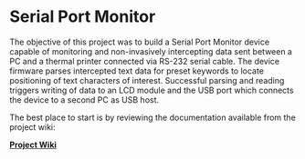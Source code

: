 # Serial Port Monitor

The objective of this project was to build a Serial Port Monitor device capable of monitoring and non-invasively intercepting data sent between a PC and a thermal printer connected via RS-232 serial cable. 
The device firmware parses intercepted text data for preset keywords to locate positioning of text characters of interest. 
Successful parsing and reading triggers writing of data to an LCD module and the USB port which connects the device to a second PC as USB host.

The best place to start is by reviewing the documentation available from the project wiki:

**[Project Wiki](https://github.com/bizkiwi/serial-port-monitor/wiki)**
